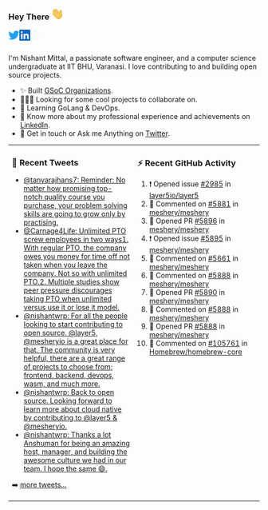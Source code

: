 ### Hey There <img src="./assets/wave.gif" width="25px">
<a href="http://urls.nishantwrp.com/github-to-twitter" target="_blank">
  <img align="left" alt="Nishant's Twitter" width="22px" src="./assets/twitter.svg" />
</a>
<a href="http://urls.nishantwrp.com/github-to-linkedin" target="_blank">
  <img align="left" alt="Nishant's LinkedIn" width="22px" src="./assets/linkedin.svg" />
</a>
<a href="http://urls.nishantwrp.com/github-to-site" target="_blank">
  <img align="left" alt="Nishant's Site" width="22px" src="./assets/globe.svg" />
</a>
<br /><br />

I'm Nishant Mittal, a passionate software engineer, and a computer science undergraduate at IIT BHU, Varanasi. I love contributing to and building open source projects.

- ✨ Built [GSoC Organizations](https://www.gsocorganizations.dev/).
- 👨🏽‍💻 Looking for some cool projects to collaborate on.
- 🌱 Learning GoLang & DevOps.
- 🚀 Know more about my professional experience and achievements on [LinkedIn](http://urls.nishantwrp.com/github-to-linkedin).
- 💬 Get in touch or Ask me Anything on [Twitter](http://urls.nishantwrp.com/github-to-twitter).

<table><tr>
<td valign="top" width="50%">

### 📱 Recent Tweets
<!-- TWITTER:START -->
- [@tanyarajhans7: Reminder: No matter how promising top-notch quality course you purchase, your problem solving skills are going to grow only by practising.](https://rss.app/articles/cb4e791f6f6d729c074351566bd3a7c508111d6e0b3ebcf8c3f086108d8769d4b550b648389c9b2beca36f78de11099a62d76ce7c51179128c3cc466)
- [@Carnage4Life: Unlimited PTO screw employees in two ways1. With regular PTO, the company owes you money for time off not taken when you leave the company. Not so with unlimited PTO.2. Multiple studies show peer pressure discourages taking PTO when unlimited versus use it or lose it model.](https://rss.app/articles/cb4e791f6f6d729c074351566bd3a7c508111d6e3c3ea0efc3e5824ea98f61c2ad0cb15d2d9d9d77f2a76f7cdc16079b66d76ae5c5147a168f3ac3)
- [@nishantwrp: For all the people looking to start contributing to open source. @layer5, @mesheryio is a great place for that. The community is very helpful, there are a great range of projects to choose from; frontend, backend, devops, wasm, and much more.](https://rss.app/articles/cb4e791f6f6d729c074351566bd3a7c508111d6e1136a1e9c3ec930d979628d4f61eb1492ac7df6df6a26d74de110b9365d56ae9c71b7c138d)
- [@nishantwrp: Back to open source. Looking forward to learn more about cloud native by contributing to @layer5 &amp; @mesheryio.](https://rss.app/articles/cb4e791f6f6d729c074351566bd3a7c508111d6e1136a1e9c3ec930d979628d4f61eb1492ac7df6df6a26d74df10089768dd6de2ca1479108a)
- [@nishantwrp: Thanks a lot Anshuman for being an amazing host, manager, and building the awesome culture we had in our team. I hope the same 😄.](https://rss.app/articles/cb4e791f6f6d729c074351566bd3a7c508111d6e1136a1e9c3ec930d979628d4f61eb1492ac7df6df6a26f78d8170b9a65d560e4c5137a178d)
<!-- TWITTER:END -->
➡️ [more tweets...](http://urls.nishantwrp.com/github-to-twitter)

</td>
<td valign="top" width="50%">

### ⚡ Recent GitHub Activity
<!--RECENT_ACTIVITY:start-->
1. ❗️ Opened issue [#2985](https://github.com/layer5io/layer5/issues/2985) in [layer5io/layer5](https://github.com/layer5io/layer5)
2. 💬 Commented on [#5881](https://github.com/meshery/meshery/issues/5881#issuecomment-1198029850) in [meshery/meshery](https://github.com/meshery/meshery)
3. 💪 Opened PR [#5896](https://github.com/meshery/meshery/pull/5896) in [meshery/meshery](https://github.com/meshery/meshery)
4. ❗️ Opened issue [#5895](https://github.com/meshery/meshery/issues/5895) in [meshery/meshery](https://github.com/meshery/meshery)
5. 💬 Commented on [#5661](https://github.com/meshery/meshery/pull/5661#issuecomment-1197740901) in [meshery/meshery](https://github.com/meshery/meshery)
6. 💬 Commented on [#5888](https://github.com/meshery/meshery/pull/5888#discussion_r930952505) in [meshery/meshery](https://github.com/meshery/meshery)
7. 💪 Opened PR [#5890](https://github.com/meshery/meshery/pull/5890) in [meshery/meshery](https://github.com/meshery/meshery)
8. 💬 Commented on [#5888](https://github.com/meshery/meshery/pull/5888#discussion_r930940416) in [meshery/meshery](https://github.com/meshery/meshery)
9. 💪 Opened PR [#5888](https://github.com/meshery/meshery/pull/5888) in [meshery/meshery](https://github.com/meshery/meshery)
10. 💬 Commented on [#105761](https://github.com/Homebrew/homebrew-core/pull/105761#discussion_r930393144) in [Homebrew/homebrew-core](https://github.com/Homebrew/homebrew-core)
<!--RECENT_ACTIVITY:end-->

</td>
</tr></table>
